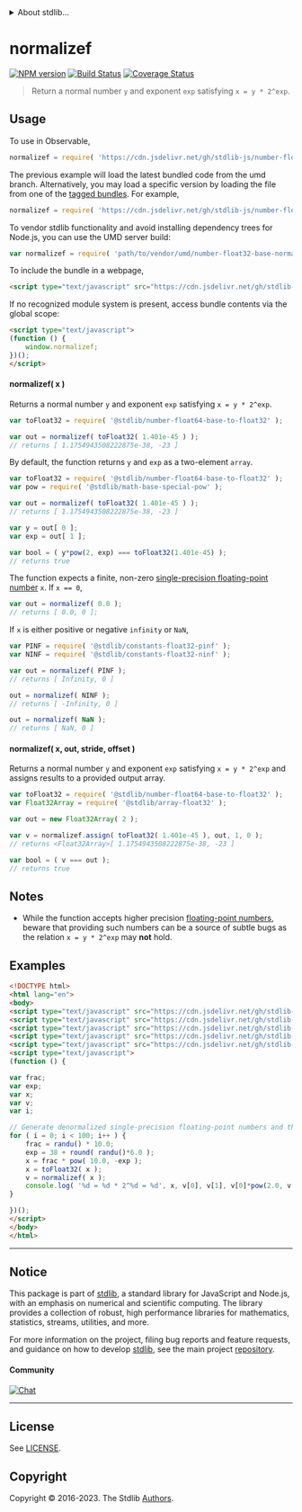<!--

@license Apache-2.0

Copyright (c) 2018 The Stdlib Authors.

Licensed under the Apache License, Version 2.0 (the "License");
you may not use this file except in compliance with the License.
You may obtain a copy of the License at

   http://www.apache.org/licenses/LICENSE-2.0

Unless required by applicable law or agreed to in writing, software
distributed under the License is distributed on an "AS IS" BASIS,
WITHOUT WARRANTIES OR CONDITIONS OF ANY KIND, either express or implied.
See the License for the specific language governing permissions and
limitations under the License.

-->


<details>
  <summary>
    About stdlib...
  </summary>
  <p>We believe in a future in which the web is a preferred environment for numerical computation. To help realize this future, we've built stdlib. stdlib is a standard library, with an emphasis on numerical and scientific computation, written in JavaScript (and C) for execution in browsers and in Node.js.</p>
  <p>The library is fully decomposable, being architected in such a way that you can swap out and mix and match APIs and functionality to cater to your exact preferences and use cases.</p>
  <p>When you use stdlib, you can be absolutely certain that you are using the most thorough, rigorous, well-written, studied, documented, tested, measured, and high-quality code out there.</p>
  <p>To join us in bringing numerical computing to the web, get started by checking us out on <a href="https://github.com/stdlib-js/stdlib">GitHub</a>, and please consider <a href="https://opencollective.com/stdlib">financially supporting stdlib</a>. We greatly appreciate your continued support!</p>
</details>

# normalizef

[![NPM version][npm-image]][npm-url] [![Build Status][test-image]][test-url] [![Coverage Status][coverage-image]][coverage-url] <!-- [![dependencies][dependencies-image]][dependencies-url] -->

> Return a normal number `y` and exponent `exp` satisfying `x = y * 2^exp`.



<section class="usage">

## Usage

To use in Observable,

```javascript
normalizef = require( 'https://cdn.jsdelivr.net/gh/stdlib-js/number-float32-base-normalize@umd/browser.js' )
```
The previous example will load the latest bundled code from the umd branch. Alternatively, you may load a specific version by loading the file from one of the [tagged bundles](https://github.com/stdlib-js/number-float32-base-normalize/tags). For example,

```javascript
normalizef = require( 'https://cdn.jsdelivr.net/gh/stdlib-js/number-float32-base-normalize@v0.1.1-umd/browser.js' )
```

To vendor stdlib functionality and avoid installing dependency trees for Node.js, you can use the UMD server build:

```javascript
var normalizef = require( 'path/to/vendor/umd/number-float32-base-normalize/index.js' )
```

To include the bundle in a webpage,

```html
<script type="text/javascript" src="https://cdn.jsdelivr.net/gh/stdlib-js/number-float32-base-normalize@umd/browser.js"></script>
```

If no recognized module system is present, access bundle contents via the global scope:

```html
<script type="text/javascript">
(function () {
    window.normalizef;
})();
</script>
```

#### normalizef( x )

Returns a normal number `y` and exponent `exp` satisfying `x = y * 2^exp`.

```javascript
var toFloat32 = require( '@stdlib/number-float64-base-to-float32' );

var out = normalizef( toFloat32( 1.401e-45 ) );
// returns [ 1.1754943508222875e-38, -23 ]
```

By default, the function returns `y` and `exp` as a two-element `array`.

```javascript
var toFloat32 = require( '@stdlib/number-float64-base-to-float32' );
var pow = require( '@stdlib/math-base-special-pow' );

var out = normalizef( toFloat32( 1.401e-45 ) );
// returns [ 1.1754943508222875e-38, -23 ]

var y = out[ 0 ];
var exp = out[ 1 ];

var bool = ( y*pow(2, exp) === toFloat32(1.401e-45) );
// returns true
```

The function expects a finite, non-zero [single-precision floating-point number][ieee754] `x`. If `x == 0`,

```javascript
var out = normalizef( 0.0 );
// returns [ 0.0, 0 ];
```

If `x` is either positive or negative `infinity` or `NaN`,

```javascript
var PINF = require( '@stdlib/constants-float32-pinf' );
var NINF = require( '@stdlib/constants-float32-ninf' );

var out = normalizef( PINF );
// returns [ Infinity, 0 ]

out = normalizef( NINF );
// returns [ -Infinity, 0 ]

out = normalizef( NaN );
// returns [ NaN, 0 ]
```

#### normalizef( x, out, stride, offset )

Returns a normal number `y` and exponent `exp` satisfying `x = y * 2^exp` and assigns results to a provided output array.

```javascript
var toFloat32 = require( '@stdlib/number-float64-base-to-float32' );
var Float32Array = require( '@stdlib/array-float32' );

var out = new Float32Array( 2 );

var v = normalizef.assign( toFloat32( 1.401e-45 ), out, 1, 0 );
// returns <Float32Array>[ 1.1754943508222875e-38, -23 ]

var bool = ( v === out );
// returns true
```

</section>

<!-- /.usage -->

<section class="notes">

## Notes

-   While the function accepts higher precision [floating-point numbers][ieee754], beware that providing such numbers can be a source of subtle bugs as the relation `x = y * 2^exp` may **not** hold.

</section>

<!-- /.notes -->

<section class="examples">

## Examples

<!-- eslint no-undef: "error" -->

```html
<!DOCTYPE html>
<html lang="en">
<body>
<script type="text/javascript" src="https://cdn.jsdelivr.net/gh/stdlib-js/random-base-randu@umd/browser.js"></script>
<script type="text/javascript" src="https://cdn.jsdelivr.net/gh/stdlib-js/math-base-special-round@umd/browser.js"></script>
<script type="text/javascript" src="https://cdn.jsdelivr.net/gh/stdlib-js/math-base-special-pow@umd/browser.js"></script>
<script type="text/javascript" src="https://cdn.jsdelivr.net/gh/stdlib-js/number-float64-base-to-float32@umd/browser.js"></script>
<script type="text/javascript" src="https://cdn.jsdelivr.net/gh/stdlib-js/number-float32-base-normalize@umd/browser.js"></script>
<script type="text/javascript">
(function () {

var frac;
var exp;
var x;
var v;
var i;

// Generate denormalized single-precision floating-point numbers and then normalize them...
for ( i = 0; i < 100; i++ ) {
    frac = randu() * 10.0;
    exp = 38 + round( randu()*6.0 );
    x = frac * pow( 10.0, -exp );
    x = toFloat32( x );
    v = normalizef( x );
    console.log( '%d = %d * 2^%d = %d', x, v[0], v[1], v[0]*pow(2.0, v[1]) );
}

})();
</script>
</body>
</html>
```

</section>

<!-- /.examples -->

<!-- C interface documentation. -->



<!-- Section for related `stdlib` packages. Do not manually edit this section, as it is automatically populated. -->

<section class="related">

</section>

<!-- /.related -->

<!-- Section for all links. Make sure to keep an empty line after the `section` element and another before the `/section` close. -->


<section class="main-repo" >

* * *

## Notice

This package is part of [stdlib][stdlib], a standard library for JavaScript and Node.js, with an emphasis on numerical and scientific computing. The library provides a collection of robust, high performance libraries for mathematics, statistics, streams, utilities, and more.

For more information on the project, filing bug reports and feature requests, and guidance on how to develop [stdlib][stdlib], see the main project [repository][stdlib].

#### Community

[![Chat][chat-image]][chat-url]

---

## License

See [LICENSE][stdlib-license].


## Copyright

Copyright &copy; 2016-2023. The Stdlib [Authors][stdlib-authors].

</section>

<!-- /.stdlib -->

<!-- Section for all links. Make sure to keep an empty line after the `section` element and another before the `/section` close. -->

<section class="links">

[npm-image]: http://img.shields.io/npm/v/@stdlib/number-float32-base-normalize.svg
[npm-url]: https://npmjs.org/package/@stdlib/number-float32-base-normalize

[test-image]: https://github.com/stdlib-js/number-float32-base-normalize/actions/workflows/test.yml/badge.svg?branch=v0.1.1
[test-url]: https://github.com/stdlib-js/number-float32-base-normalize/actions/workflows/test.yml?query=branch:v0.1.1

[coverage-image]: https://img.shields.io/codecov/c/github/stdlib-js/number-float32-base-normalize/main.svg
[coverage-url]: https://codecov.io/github/stdlib-js/number-float32-base-normalize?branch=main

<!--

[dependencies-image]: https://img.shields.io/david/stdlib-js/number-float32-base-normalize.svg
[dependencies-url]: https://david-dm.org/stdlib-js/number-float32-base-normalize/main

-->

[chat-image]: https://img.shields.io/gitter/room/stdlib-js/stdlib.svg
[chat-url]: https://app.gitter.im/#/room/#stdlib-js_stdlib:gitter.im

[stdlib]: https://github.com/stdlib-js/stdlib

[stdlib-authors]: https://github.com/stdlib-js/stdlib/graphs/contributors

[umd]: https://github.com/umdjs/umd
[es-module]: https://developer.mozilla.org/en-US/docs/Web/JavaScript/Guide/Modules

[deno-url]: https://github.com/stdlib-js/number-float32-base-normalize/tree/deno
[umd-url]: https://github.com/stdlib-js/number-float32-base-normalize/tree/umd
[esm-url]: https://github.com/stdlib-js/number-float32-base-normalize/tree/esm
[branches-url]: https://github.com/stdlib-js/number-float32-base-normalize/blob/main/branches.md

[stdlib-license]: https://raw.githubusercontent.com/stdlib-js/number-float32-base-normalize/main/LICENSE

[ieee754]: https://en.wikipedia.org/wiki/IEEE_754-1985

</section>

<!-- /.links -->
